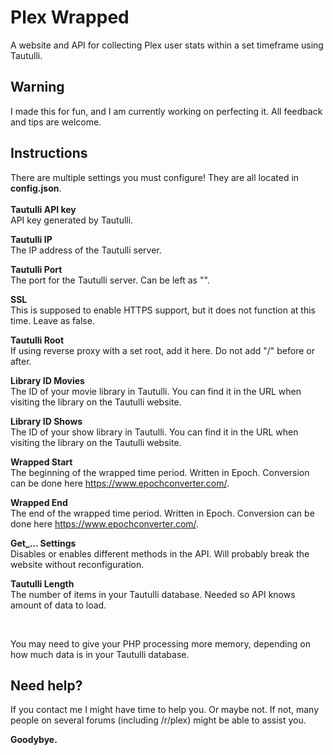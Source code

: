 # Plex Wrapped
A website and API for collecting Plex user stats within a set timeframe using Tautulli.

## Warning
I made this for fun, and I am currently working on perfecting it. All feedback and tips are welcome.

## Instructions
There are multiple settings you must configure! They are all located in <b>config.json</b>.
<br><br>
<b>Tautulli API key</b><br>
API key generated by Tautulli.

<b>Tautulli IP</b><br>
The IP address of the Tautulli server.

<b>Tautulli Port</b><br>
The port for the Tautulli server. Can be left as "".

<b>SSL</b><br>
This is supposed to enable HTTPS support, but it does not function at this time. Leave as false.

<b>Tautulli Root</b><br>
If using reverse proxy with a set root, add it here. Do not add "/" before or after.

<b>Library ID Movies</b><br>
The ID of your movie library in Tautulli. You can find it in the URL when visiting the library on the Tautulli website.

<b>Library ID Shows</b><br>
The ID of your show library in Tautulli. You can find it in the URL when visiting the library on the Tautulli website.

<b>Wrapped Start</b><br>
The beginning of the wrapped time period. Written in Epoch. Conversion can be done here https://www.epochconverter.com/.

<b>Wrapped End</b><br>
The end of the wrapped time period. Written in Epoch. Conversion can be done here https://www.epochconverter.com/.

<b>Get_... Settings</b><br>
Disables or enables different methods in the API. Will probably break the website without reconfiguration.

<b>Tautulli Length</b><br>
The number of items in your Tautulli database. Needed so API knows amount of data to load.

<br>

You may need to give your PHP processing more memory, depending on how much data is in your Tautulli database.

## Need help?
If you contact me I might have time to help you. Or maybe not. If not, many people on several forums (including /r/plex) might be able to assist you.

<b>Goodybye.</b>